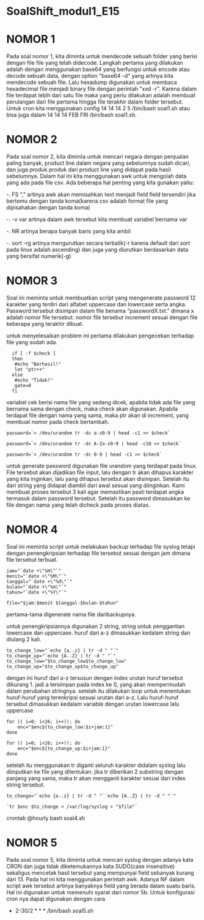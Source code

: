 # SoalShift_modul1_E15

# NOMOR 1
Pada soal nomor 1, kita diminta untuk mendecode sebuah folder yang berisi dengan file file yang telah didecode. Langkah pertama yang dilakukan adalah dengan menggunakan base64 yang berfungsi untuk encode atau decode sebuah data, dengan option "base64 -d" yang artinya kita mendecode sebuah file. Lalu hexadump digunakan untuk membaca hexadecimal file menjadi binary file dengan perintah "xxd -r". Karena dalam file terdapat lebih dari satu file maka yang perlu dilakukan adalah membuat perulangan dari file pertama hingga file terakhir dalam folder tersebut. Untuk cron kita menggunakan config 14 14 14 2 5 /bin/bash soal1.sh atau bisa juga dalam 14 14 14 FEB FRI /bin/bash soal1.sh.

# NOMOR 2
Pada soal nomor 2, kita diminta untuk mencari negara dengan penjualan paling banyak, product line dalam negara yang sebelumnya sudah dicari, dan juga produk produk dari product line yang didapat pada hasil sebelumnya. Dalam hal ini kita menggunakan awk untuk mengolah data yang ada pada file csv. Ada beberapa hal penting yang kita gunakan yaitu:

-. FS "," artinya awk akan memisahkan text menjadi field field tersendiri jika bertemu dengan tanda koma(karena csv adalah format file yang dipisahakan dengan tanda koma)

-. -v var artinya dalam awk tersebut kita membuat variabel bernama var

-. NR artinya berapa banyak baris yang kita ambil

-. sort -rg artinya mengurutkan secara terbalik(-r karena default dari sort pada linux adalah ascending) dan juga yang diurutkan berdasarkan data yang bersifat numerik(-g)

# NOMOR 3

Soal ini meminta untuk membuatkan script yang mengenerate password 12 karakter yang terdiri dari alfabet uppercase dan lowercase serta angka. Password tersebut disimpan dalam file benama "passwordX.txt." dimana x adalah nomor file tersebut. nomor file tersebut increment sesuai dengan file keberapa yang terakhir dibuat.

untuk menyelesaikan problem ini pertama dilakukan pengecekan terhadap file yang sudah ada.
    
```
  if [ -f $check ]
  then
   #echo "Berhasil!"
   let "ptr++"
  else
   #echo "Tidak!"
   gate=0
  fi
```
variabel cek berisi nama file yang sedang dicek, apabila tidak ada file yang bernama sama dengan check, maka check akan digunakan. Apabila terdapat file dengan nama yang sama, maka ptr akan di increment, yang membuat nomor pada check bertambah.

```
password=`< /dev/urandom tr -dc a-z0-9 | head -c1 >> $check`

password=`< /dev/urandom tr -dc A-Za-z0-9 | head -c10 >> $check`

password=`< /dev/urandom tr -dc 0-9 | head -c1 >> $check`
```
untuk generate password digunakan file urandom yang terdapat pada linux. File tersebut akan dijadikan file input, lalu dengan tr akan dihapus karakter yang kita inginkan, lalu yang dihapus tersebut akan disimpan. Setelah itu dari string yang didapat diambil dari awal sesuai yang diinginkan. Kami membuat proses tersebut 3 kali agar memastikan pasti terdapat angka termasuk dalam password tersebut. Setelah itu password dimasukkan ke file dengan nama yang telah dicheck pada proses diatas.


# NOMOR 4

Soal ini meminta script untuk melakukan backup terhadap file syslog tetapi dengan penengkripsian terhadap file tersebut sesuai dengan jam dimana file tersebut terbuat.

```
jam="`date +\"%H\"`"
menit="`date +\"%M\"`"
tanggal="`date +\"%d\"`"
bulan="`date +\"%m\"`"
tahun="`date +\"%Y\"`"

file="$jam:$menit $tanggal-$bulan-$tahun"
```
pertama-tama digenerate nama file daribackupnya.

untuk penengkripsiannya digunakan 2 string, string untuk penggantian lowercase dan uppercase. huruf dari a-z dimasukkan kedalam string dan diulang 2 kali.

```
to_change_low="`echo {a..z} | tr -d " "`"
to_change_up="`echo {A..Z} | tr -d " "`"
to_change_low="$to_change_low$to_change_low"
to_change_up="$to_change_up$to_change_up"
```
dengan ini huruf dari a-z tersusun dengan index urutan huruf tersebut dikurang 1. jadi a tersimpan pada index ke 0, yang akan mempermudah dalam perubahan stringnya. setelah itu dilakukan loop untuk menentukan huruf-huruf yang terenkripsi sesuai urutan dari a-z. Lalu huruf-huruf tersebut dimasukkan kedalam variable dengan urutan lowercase lalu uppercase
```
for (( i=0; i<26; i++)); do
    enc="$enc${to_change_low:$i+jam:1}"
done

for (( i=0; i<26; i++)); do
    enc="$enc${to_change_up:$i+jam:1}"
done
```
setelah itu menggunakan tr diganti seluruh karakter didalam syslog lalu diinputkan ke file yang ditentukan. jika tr diberikan 2 substring dengan panjang yang sama, maka tr akan mengganti karakter sesuai dari index string tersebut.
```
to_change="`echo {a..z} | tr -d " "``echo {A..Z} | tr -d " "`"

`tr $enc $to_change < /var/log/syslog > "$file"`
```
crontab
@hourly bash soal4.sh

# NOMOR 5

Pada soal nomor 5, kita diminta untuk mencari syslog dengan adanya kata CRON dan juga tidak diketemukannya kata SUDO(case insensitive) sekaligus mencetak hasil tersebut yang mempunyai field sebanyak kurang dari 13. Pada hal ini kita menggunakan perintah awk. Adanya NF dalam script awk tersebut artinya banyaknya field yang berada dalam suatu baris. Hal ini digunakan untuk memenuhi syarat dari nomor 5b.
Untuk konfigurasi cron nya dapat digunakan dengan cara
* 2-30/2 * * * /bin/bash soal5.sh
